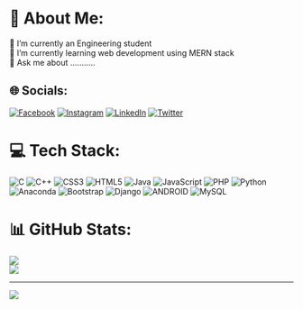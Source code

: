 # 💫 About Me:
🔭 I’m currently an Engineering student<br>🌱 I’m currently learning web development using MERN stack<br>💬 Ask me about ...........<br>


## 🌐 Socials:
[![Facebook](https://img.shields.io/badge/Facebook-%231877F2.svg?logo=Facebook&logoColor=white)](https://facebook.com/pavan.kulal.752) [![Instagram](https://img.shields.io/badge/Instagram-%23E4405F.svg?logo=Instagram&logoColor=white)](https://instagram.com/pavan_kulal_) [![LinkedIn](https://img.shields.io/badge/LinkedIn-%230077B5.svg?logo=linkedin&logoColor=white)](https://linkedin.com/in/pavan-kulal-627433214) [![Twitter](https://img.shields.io/badge/Twitter-%231DA1F2.svg?logo=Twitter&logoColor=white)](https://twitter.com/Pavankulal2002) 

# 💻 Tech Stack:
![C](https://img.shields.io/badge/c-%2300599C.svg?style=for-the-badge&logo=c&logoColor=white) ![C++](https://img.shields.io/badge/c++-%2300599C.svg?style=for-the-badge&logo=c%2B%2B&logoColor=white) ![CSS3](https://img.shields.io/badge/css3-%231572B6.svg?style=for-the-badge&logo=css3&logoColor=white) ![HTML5](https://img.shields.io/badge/html5-%23E34F26.svg?style=for-the-badge&logo=html5&logoColor=white) ![Java](https://img.shields.io/badge/java-%23ED8B00.svg?style=for-the-badge&logo=java&logoColor=white) ![JavaScript](https://img.shields.io/badge/javascript-%23323330.svg?style=for-the-badge&logo=javascript&logoColor=%23F7DF1E) ![PHP](https://img.shields.io/badge/php-%23777BB4.svg?style=for-the-badge&logo=php&logoColor=white) ![Python](https://img.shields.io/badge/python-3670A0?style=for-the-badge&logo=python&logoColor=ffdd54) ![Anaconda](https://img.shields.io/badge/Anaconda-%2344A833.svg?style=for-the-badge&logo=anaconda&logoColor=white) ![Bootstrap](https://img.shields.io/badge/bootstrap-%23563D7C.svg?style=for-the-badge&logo=bootstrap&logoColor=white) ![Django](https://img.shields.io/badge/django-%23092E20.svg?style=for-the-badge&logo=django&logoColor=white) ![ANDROID](https://img.shields.io/badge/android-%2320232a.svg?style=for-the-badge&logo=android&logoColor=%a4c639) ![MySQL](https://img.shields.io/badge/mysql-%2300f.svg?style=for-the-badge&logo=mysql&logoColor=white)
# 📊 GitHub Stats:
![](https://github-readme-stats.vercel.app/api?username=Pavankulal2002&theme=dark&hide_border=false&include_all_commits=false&count_private=false)<br/>
![](https://github-readme-streak-stats.herokuapp.com/?user=Pavankulal2002&theme=dark&hide_border=false)<br/>

---
[![](https://visitcount.itsvg.in/api?id=Pavankulal2002&icon=6&color=0)](https://visitcount.itsvg.in)
